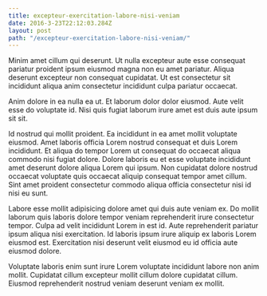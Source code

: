 ```yaml
---
title: excepteur-exercitation-labore-nisi-veniam
date: 2016-3-23T22:12:03.284Z
layout: post
path: "/excepteur-exercitation-labore-nisi-veniam/"
---
```


Minim amet cillum qui deserunt. Ut nulla excepteur aute esse consequat pariatur proident ipsum eiusmod magna non eu amet pariatur. Aliqua deserunt excepteur non consequat cupidatat. Ut est consectetur sit incididunt aliqua anim consectetur incididunt culpa pariatur occaecat.

Anim dolore in ea nulla ea ut. Et laborum dolor dolor eiusmod. Aute velit esse do voluptate id. Nisi quis fugiat laborum irure amet est duis aute ipsum sit sit.

Id nostrud qui mollit proident. Ea incididunt in ea amet mollit voluptate eiusmod. Amet laboris officia Lorem nostrud consequat et duis Lorem incididunt. Et aliqua do tempor Lorem ut consequat do occaecat aliqua commodo nisi fugiat dolore. Dolore laboris eu et esse voluptate incididunt amet deserunt dolore aliqua Lorem qui ipsum. Non cupidatat dolore nostrud occaecat voluptate quis occaecat aliquip consequat tempor amet cillum. Sint amet proident consectetur commodo aliqua officia consectetur nisi id nisi eu sunt.

Labore esse mollit adipisicing dolore amet qui duis aute veniam ex. Do mollit laborum quis laboris dolore tempor veniam reprehenderit irure consectetur tempor. Culpa ad velit incididunt Lorem in est id. Aute reprehenderit pariatur ipsum aliqua nisi exercitation. Id laboris ipsum irure aliquip ex laboris Lorem eiusmod est. Exercitation nisi deserunt velit eiusmod eu id officia aute eiusmod dolore.

Voluptate laboris enim sunt irure Lorem voluptate incididunt labore non anim mollit. Cupidatat cillum excepteur mollit cillum dolore cupidatat cillum. Eiusmod reprehenderit nostrud veniam deserunt veniam ex mollit.